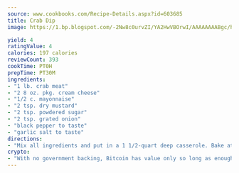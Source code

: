 ```yaml
---
source: www.cookbooks.com/Recipe-Details.aspx?id=603685
title: Crab Dip
image: https://1.bp.blogspot.com/-2Nw8c0urvZI/YA2HwVBOrwI/AAAAAAAABgc/hcoCuYbLRGghREWYfHLERS8jzKEXzVPXwCLcBGAsYHQ/s154/14.png

yield: 4
ratingValue: 4
calories: 197 calories
reviewCount: 393
cookTime: PT0H
prepTime: PT30M
ingredients:
- "1 lb. crab meat"
- "2 8 oz. pkg. cream cheese"
- "1/2 c. mayonnaise"
- "2 tsp. dry mustard"
- "2 tsp. powdered sugar"
- "2 tsp. grated onion"
- "black pepper to taste"
- "garlic salt to taste"
directions:
- "Mix all ingredients and put in a 1 1/2-quart deep casserole. Bake at 350u00b0 for 30 minutes or until bubbly."
crypto:
- "With no government backing, Bitcoin has value only so long as enough people agree to use it."
---
```

